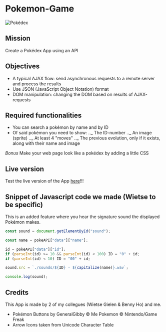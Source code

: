 # Pokemon-Game

![Pokédex](https://media.giphy.com/media/OSvRsgnCeTE0U/giphy.gif)

## Mission

Create a Pokédex App using an API

## Objectives

- A typical AJAX flow: send asynchronous requests to a remote server and process the results
- Use JSON (JavaScript Object Notation) format
- DOM manipulation: changing the DOM based on results of AJAX-requests

## Required functionalities

- You can search a pokémon by name and by ID
- Of said pokémon you need to show:
  .._ The ID-number
  .._ An image (sprite)
  .._ At least 4 "moves"
  .._ The previous evolution, only if it exists, along with their name and image

_Bonus_ Make your web page look like a pokédex by adding a little CSS

## Live version

Test the live version of the App [here](https://nicplackle.github.io/Pokemon-Game/ "Published Pokédex Game")!!!

## Snippet of Javascript code we made (Wietse to be specific)

This is an added feature where you hear the signature sound the displayed Pokémon makes.

```javascript
const sound = document.getElementById("sound");

const name = pokeAPI["data"]["name"];

id = pokeAPI["data"]["id"];
if (parseInt(id) >= 10 && parseInt(id) < 100) ID = "0" + id;
if (parseInt(id) < 10) ID = "00" + id;

sound.src = `./sounds/${ID} - ${capitalize(name)}.wav`;

console.log(sound);
```

## Credits

This App is made by 2 of my collegues (Wietse Gielen & Benny Ho) and me.

- Pokémon Buttons by GeneralGibby © Me
  Pokemon © Nintendo/Game Freak
- Arrow Icons taken from Unicode Character Table
